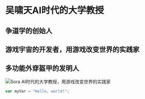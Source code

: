 # 吴啸天AI时代的大学教授
## 争道学的创始人
## 游戏宇宙的开发者，用游戏改变世界的实践家
## 多功能外穿盔甲的发明人
![Sora AI时代的大学教授，用游戏改变世界的实践家](https://github.com/user-attachments/assets/d7c4ecc0-24d5-4f1c-b2d2-3121b683de3e)
``` javascript
var myVar = "Hello, world!";
```
